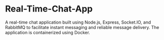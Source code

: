 # Real-Time-Chat-App
A real-time chat application built using Node.js, Express, Socket.IO, and RabbitMQ to facilitate instant messaging and reliable message delivery. The application is containerized using Docker.
